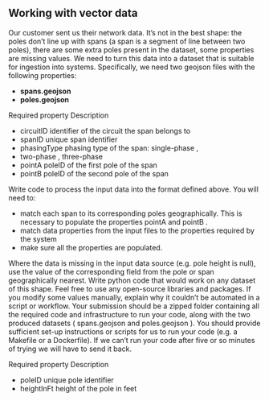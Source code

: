 ## Working with vector data
Our customer sent us their network data. Itʼs not in the best shape: the poles donʼt
line up with spans (a span is a segment of line between two poles), there are some
extra poles present in the dataset, some properties are missing values.
We need to turn this data into a dataset that is suitable for ingestion into systems. Specifically, we need two geojson files with the following
properties:

- **spans.geojson**
- **poles.geojson**
  
Required property Description

- circuitID identifier of the circuit the span belongs to
- spanID unique span identifier
- phasingType phasing type of the span: single-phase ,
- two-phase , three-phase
- pointA poleID of the first pole of the span
- pointB poleID of the second pole of the span

Write code to process the input data into the format defined above. You will need
to:
-  match each span to its corresponding poles geographically. This is necessary
to populate the properties pointA and pointB .
-  match data properties from the input files to the properties required by the system
-  make sure all the properties are populated.
  
Where the data is missing in the input data source (e.g. pole height is null), use
the value of the corresponding field from the pole or span geographically nearest.
Write python code that would work on any dataset of this shape. Feel free to use
any open-source libraries and packages. If you modify some values manually,
explain why it couldnʼt be automated in a script or workflow.
Your submission should be a zipped folder containing all the required code and
infrastructure to run your code, along with the two produced datasets
( spans.geojson and poles.geojson ). You should provide sufficient set-up
instructions or scripts for us to run your code (e.g. a Makefile or a Dockerfile). If
we canʼt run your code after five or so minutes of trying we will have to send it
back.

Required property Description
- poleID unique pole identifier
- heightInFt height of the pole in feet